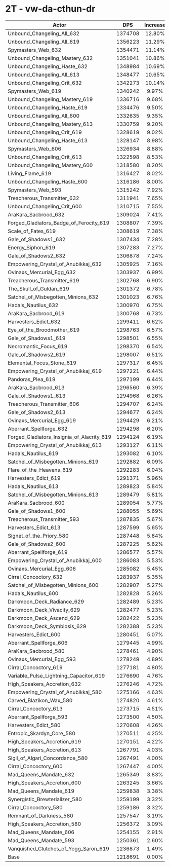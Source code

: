 # 2T - vw-da-cthun-dr
| Actor | DPS | Increase |
|---|:---:|:---:|
|Unbound_Changeling_All_632|1374708|12.80%|
|Unbound_Changeling_All_619|1356223|11.29%|
|Spymasters_Web_632|1354471|11.14%|
|Unbound_Changeling_Mastery_632|1351041|10.86%|
|Unbound_Changeling_Haste_632|1348984|10.69%|
|Unbound_Changeling_All_613|1348477|10.65%|
|Unbound_Changeling_Crit_632|1342273|10.14%|
|Spymasters_Web_619|1340242|9.97%|
|Unbound_Changeling_Mastery_619|1336716|9.68%|
|Unbound_Changeling_Haste_619|1334476|9.50%|
|Unbound_Changeling_All_600|1332635|9.35%|
|Unbound_Changeling_Mastery_613|1330759|9.20%|
|Unbound_Changeling_Crit_619|1328619|9.02%|
|Unbound_Changeling_Haste_613|1328147|8.98%|
|Spymasters_Web_606|1326934|8.88%|
|Unbound_Changeling_Crit_613|1322598|8.53%|
|Unbound_Changeling_Mastery_600|1318580|8.20%|
|Living_Flame_619|1316427|8.02%|
|Unbound_Changeling_Haste_600|1316186|8.00%|
|Spymasters_Web_593|1315242|7.92%|
|Treacherous_Transmitter_632|1311941|7.65%|
|Unbound_Changeling_Crit_600|1310715|7.55%|
|AraKara_Sacbrood_632|1309024|7.41%|
|Forged_Gladiators_Badge_of_Ferocity_619|1308807|7.39%|
|Scale_of_Fates_619|1308619|7.38%|
|Gale_of_Shadows1_632|1307434|7.28%|
|Energy_Siphon_619|1307283|7.27%|
|Gale_of_Shadows2_632|1306878|7.24%|
|Empowering_Crystal_of_Anubikkaj_632|1305925|7.16%|
|Ovinaxs_Mercurial_Egg_632|1303937|6.99%|
|Treacherous_Transmitter_619|1302768|6.90%|
|The_Skull_of_Guldan_619|1301372|6.78%|
|Satchel_of_Misbegotten_Minions_632|1301023|6.76%|
|Hadals_Nautilus_632|1300970|6.75%|
|AraKara_Sacbrood_619|1300768|6.73%|
|Harvesters_Edict_632|1299411|6.62%|
|Eye_of_the_Broodmother_619|1298763|6.57%|
|Gale_of_Shadows1_619|1298501|6.55%|
|Necromantic_Focus_619|1298370|6.54%|
|Gale_of_Shadows2_619|1298007|6.51%|
|Elemental_Focus_Stone_619|1297317|6.45%|
|Empowering_Crystal_of_Anubikkaj_619|1297221|6.44%|
|Pandoras_Plea_619|1297199|6.44%|
|AraKara_Sacbrood_613|1296560|6.39%|
|Gale_of_Shadows1_613|1294968|6.26%|
|Treacherous_Transmitter_606|1294707|6.24%|
|Gale_of_Shadows2_613|1294677|6.24%|
|Ovinaxs_Mercurial_Egg_619|1294429|6.21%|
|Aberrant_Spellforge_632|1294298|6.20%|
|Forged_Gladiators_Insignia_of_Alacrity_619|1294124|6.19%|
|Empowering_Crystal_of_Anubikkaj_613|1293127|6.11%|
|Hadals_Nautilus_619|1293082|6.10%|
|Satchel_of_Misbegotten_Minions_619|1292882|6.09%|
|Flare_of_the_Heavens_619|1292283|6.04%|
|Harvesters_Edict_619|1291371|5.96%|
|Hadals_Nautilus_613|1289823|5.84%|
|Satchel_of_Misbegotten_Minions_613|1289479|5.81%|
|AraKara_Sacbrood_600|1289054|5.77%|
|Gale_of_Shadows1_600|1288055|5.69%|
|Treacherous_Transmitter_593|1287835|5.67%|
|Harvesters_Edict_613|1287599|5.65%|
|Signet_of_the_Priory_580|1287448|5.64%|
|Gale_of_Shadows2_600|1287225|5.62%|
|Aberrant_Spellforge_619|1286577|5.57%|
|Empowering_Crystal_of_Anubikkaj_600|1286083|5.53%|
|Ovinaxs_Mercurial_Egg_606|1285082|5.45%|
|Cirral_Concoctory_632|1283937|5.35%|
|Satchel_of_Misbegotten_Minions_600|1282907|5.27%|
|Hadals_Nautilus_600|1282828|5.26%|
|Darkmoon_Deck_Radiance_629|1282489|5.23%|
|Darkmoon_Deck_Vivacity_629|1282477|5.23%|
|Darkmoon_Deck_Ascend_629|1282422|5.23%|
|Darkmoon_Deck_Symbiosis_629|1282388|5.23%|
|Harvesters_Edict_600|1280451|5.07%|
|Aberrant_Spellforge_606|1279445|4.99%|
|AraKara_Sacbrood_580|1278461|4.90%|
|Ovinaxs_Mercurial_Egg_593|1278249|4.89%|
|Cirral_Concoctory_619|1277181|4.80%|
|Variable_Pulse_Lightning_Capacitor_619|1276690|4.76%|
|High_Speakers_Accretion_632|1276246|4.72%|
|Empowering_Crystal_of_Anubikkaj_580|1275166|4.63%|
|Carved_Blazikon_Wax_580|1274820|4.61%|
|Cirral_Concoctory_613|1273715|4.51%|
|Aberrant_Spellforge_593|1273500|4.50%|
|Harvesters_Edict_580|1270608|4.26%|
|Entropic_Skardyn_Core_580|1270511|4.25%|
|High_Speakers_Accretion_619|1270151|4.22%|
|High_Speakers_Accretion_613|1267791|4.03%|
|Sigil_of_Algari_Concordance_580|1267491|4.00%|
|Cirral_Concoctory_600|1267447|4.00%|
|Mad_Queens_Mandate_632|1265349|3.83%|
|High_Speakers_Accretion_600|1263245|3.66%|
|Mad_Queens_Mandate_619|1259838|3.38%|
|Synergistic_Brewterializer_580|1259199|3.32%|
|Cirral_Concoctory_580|1259186|3.32%|
|Remnant_of_Darkness_580|1257547|3.19%|
|High_Speakers_Accretion_580|1256372|3.09%|
|Mad_Queens_Mandate_606|1254155|2.91%|
|Mad_Queens_Mandate_593|1250361|2.60%|
|Vanquished_Clutches_of_Yogg_Saron_619|1236873|1.49%|
|Base|1218691|0.00%|
